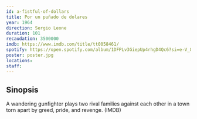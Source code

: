 ```yaml
---
id: a-fistful-of-dollars
title: Por un puñado de dolares
year: 1964
direction: Sergio Leone
duration: 101
recaudation: 3500000
imdb: https://www.imdb.com/title/tt0058461/
spotify: https://open.spotify.com/album/1DFPLv3GiepUp4rhgD4Qc6?si=e-V_805cSu-mhVlN471PSQ
poster: poster.jpg
locations:
staff:
---
```


## Sinopsis

A wandering gunfighter plays two rival families against each other in a town
torn apart by greed, pride, and revenge. (IMDB)
